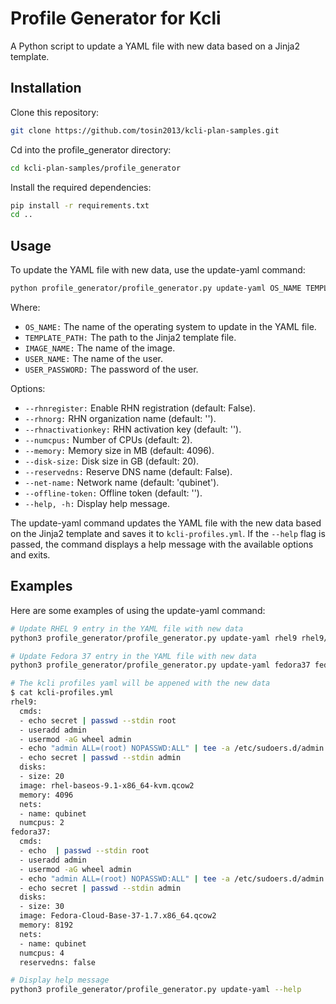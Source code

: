 
# Profile Generator for Kcli
A Python script to update a YAML file with new data based on a Jinja2 template.

## Installation
Clone this repository:
```sh
git clone https://github.com/tosin2013/kcli-plan-samples.git
```

Cd into the profile_generator directory:
```sh
cd kcli-plan-samples/profile_generator
```

Install the required dependencies:
```sh
pip install -r requirements.txt
cd ..
```

## Usage
To update the YAML file with new data, use the update-yaml command:

```sh
python profile_generator/profile_generator.py update-yaml OS_NAME TEMPLATE_PATH --image IMAGE_NAME --user USER_NAME --user-password USER_PASSWORD
```
Where:

* `OS_NAME:` The name of the operating system to update in the YAML file.
* `TEMPLATE_PATH:` The path to the Jinja2 template file.
* `IMAGE_NAME:` The name of the image.
* `USER_NAME:` The name of the user.
* `USER_PASSWORD:` The password of the user.

Options:

* `--rhnregister:` Enable RHN registration (default: False).
* `--rhnorg:` RHN organization name (default: '').
* `--rhnactivationkey:` RHN activation key (default: '').
* `--numcpus:` Number of CPUs (default: 2).
* `--memory:` Memory size in MB (default: 4096).
* `--disk-size:` Disk size in GB (default: 20).
* `--reservedns:` Reserve DNS name (default: False).
* `--net-name:` Network name (default: 'qubinet').
* `--offline-token:` Offline token (default: '').
* `--help, -h:` Display help message.

The update-yaml command updates the YAML file with the new data based on the Jinja2 template and saves it to `kcli-profiles.yml`. If the `--help` flag is passed, the command displays a help message with the available options and exits.

## Examples
Here are some examples of using the update-yaml command:

```sh
# Update RHEL 9 entry in the YAML file with new data
python3 profile_generator/profile_generator.py update-yaml rhel9 rhel9/template.yaml --image rhel-baseos-9.1-x86_64-kvm.qcow2 --user admin --user-password secret

# Update Fedora 37 entry in the YAML file with new data
python3 profile_generator/profile_generator.py update-yaml fedora37 fedora37/template.yaml --image Fedora-Cloud-Base-37-1.7.x86_64.qcow2 --user admin --user-password secret --disk-size 30 --numcpus 4 --memory 8192 --user admin --user-password secret

# The kcli profiles yaml will be appened with the new data
$ cat kcli-profiles.yml                                                                                             04:51:01 PM
rhel9:
  cmds:
  - echo secret | passwd --stdin root
  - useradd admin
  - usermod -aG wheel admin
  - echo "admin ALL=(root) NOPASSWD:ALL" | tee -a /etc/sudoers.d/admin
  - echo secret | passwd --stdin admin
  disks:
  - size: 20
  image: rhel-baseos-9.1-x86_64-kvm.qcow2
  memory: 4096
  nets:
  - name: qubinet
  numcpus: 2
fedora37:
  cmds:
  - echo  | passwd --stdin root
  - useradd admin
  - usermod -aG wheel admin
  - echo "admin ALL=(root) NOPASSWD:ALL" | tee -a /etc/sudoers.d/admin
  - echo secret | passwd --stdin admin
  disks:
  - size: 30
  image: Fedora-Cloud-Base-37-1.7.x86_64.qcow2
  memory: 8192
  nets:
  - name: qubinet
  numcpus: 4
  reservedns: false

# Display help message
python3 profile_generator/profile_generator.py update-yaml --help
```
